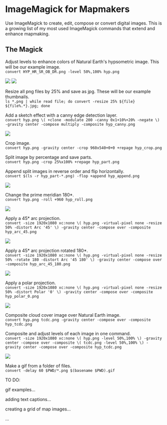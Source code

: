# ImageMagick for Mapmakers

Use ImageMagick to create, edit, compose or convert digital images. This is a growing list of my most used ImageMagick commands that extend and enhance mapmaking.

## The Magick

Adjust levels to enhance colors of Natural Earth's hypsometric image. This will be our example image.  
```convert HYP_HR_SR_OB_DR.png -level 50%,100% hyp.png```

<img src="images/HYP_HR_SR_OB_DR.jpg"/>
<img src="images/hyp.jpg"/>

Resize all png files by 25% and save as jpg. These will be our example thumbnails.  
```ls *.png | while read file; do convert -resize 25% ${file} ${file%.*}.jpg; done```

Add a sketch effect with a canny edge detection layer.  
```convert hyp.png \( +clone -modulate 200 -canny 0x1+10%+20% -negate \) -gravity center -compose multiply -composite hyp_canny.png```

<img src="images/hyp_canny.jpg"/>

Crop image.  
```convert hyp.png -gravity center -crop 960x540+0+0 +repage hyp_crop.png```

Split image by percentage and save parts.  
```convert hyp.png -crop 25%x100% +repage hyp_part.png```

Append split images in reverse order and flip horizontally.  
```convert $(ls -r hyp_part-*.png) -flop +append hyp_append.png```

<img src="images/hyp_append.jpg"/>

Change the prime meridian 180*.  
```convert hyp.png -roll +960 hyp_roll.png```

<img src="images/hyp_roll.jpg"/>

Apply a 45* arc projection.  
```convert -size 1920x1080 xc:none \( hyp.png -virtual-pixel none -resize 50% -distort Arc '45' \) -gravity center -compose over -composite hyp_arc_45.png```

<img src="images/hyp_arc_45.jpg"/>

Apply a 45* arc projection rotated 180*.  
```convert -size 1920x1080 xc:none \( hyp.png -virtual-pixel none -resize 50% -rotate 180 -distort Arc '45 180' \) -gravity center -compose over -composite hyp_arc_45_180.png```

<img src="images/hyp_arc_45_180.jpg"/>

Apply a polar projection.  
```convert -size 1920x1080 xc:none \( hyp.png -virtual-pixel none -resize 50% -distort Polar '0' \) -gravity center -compose over -composite hyp_polar_0.png```

<img src="images/hyp_polar_0.jpg"/>

Composite cloud cover image over Natural Earth image.  
```convert hyp.png tcdc.png -gravity center -compose over -composite hyp_tcdc.png```

Composite and adjust levels of each image in one command.  
```convert -size 1920x1080 xc:none \( hyp.png -level 50%,100% \) -gravity center -compose over -composite \( tcdc.png -level 50%,100% \) -gravity center -compose over -composite hyp_tcdc.png```

<img src="images/hyp_tcdc.jpg"/>

Make a gif from a folder of files.  
```convert -delay 60 $PWD/*.png $(basename $PWD).gif```

TO DO:

gif examples...

adding text captions...

creating a grid of map images...

...
